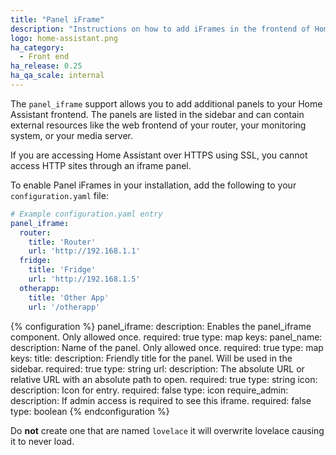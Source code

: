 ```yaml
---
title: "Panel iFrame"
description: "Instructions on how to add iFrames in the frontend of Home Assistant."
logo: home-assistant.png
ha_category:
  - Front end
ha_release: 0.25
ha_qa_scale: internal
---
```



The `panel_iframe` support allows you to add additional panels to your Home Assistant frontend. The panels are listed in the sidebar and can contain external resources like the web frontend of your router, your monitoring system, or your media server.

<div class='note warning'>
If you are accessing Home Assistant over HTTPS using SSL, you cannot access HTTP sites through an iframe panel.
</div>

To enable Panel iFrames in your installation, add the following to your `configuration.yaml` file:

```yaml
# Example configuration.yaml entry
panel_iframe:
  router:
    title: 'Router'
    url: 'http://192.168.1.1'
  fridge:
    title: 'Fridge'
    url: 'http://192.168.1.5'
  otherapp:
    title: 'Other App'
    url: '/otherapp'
```


{% configuration %}
  panel_iframe:
    description: Enables the panel_iframe component. Only allowed once.
    required: true
    type: map
    keys:
      panel_name:
        description: Name of the panel. Only allowed once.
        required: true
        type: map
        keys:
          title:
            description: Friendly title for the panel. Will be used in the sidebar.
            required: true
            type: string
          url:
            description: The absolute URL or relative URL with an absolute path to open.
            required: true
            type: string
          icon:
            description: Icon for entry.
            required: false
            type: icon
          require_admin:
            description: If admin access is required to see this iframe.
            required: false
            type: boolean
{% endconfiguration %}

<div class='note warning'>

Do **not** create one that are named `lovelace` it will overwrite lovelace causing it to never load.

</div>
